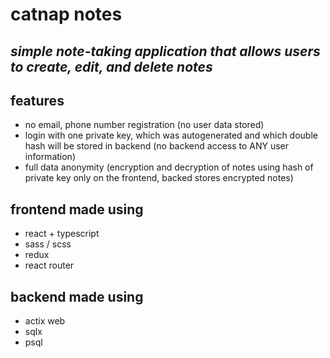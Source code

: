 # catnap notes

## _simple note-taking application that allows users to create, edit, and delete notes_

## features
- no email, phone number registration (no user data stored)
- login with one private key, which was autogenerated and which double hash will be stored in backend (no backend access to ANY user information)
- full data anonymity (encryption and decryption of notes using hash of private key only on the frontend, backed stores encrypted notes)

## frontend made using
- react + typescript
- sass / scss
- redux
- react router

## backend made using
- actix web
- sqlx
- psql
